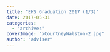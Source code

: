 ```yaml
---
title: "EHS Graduation 2017 (1/3)"
date: 2017-05-31
categories: 
  - "archives"
coverImage: "xCourtneyWalston-2.jpg"
author: "adviser"
---
```



